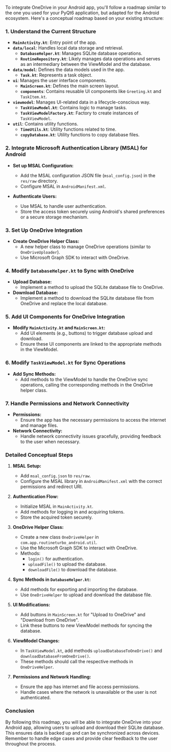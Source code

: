 To integrate OneDrive in your Android app, you'll follow a roadmap similar to the one you used for your PyQt6 application, but adapted for the Android ecosystem. Here's a conceptual roadmap based on your existing structure:

### 1. **Understand the Current Structure**

- **`MainActivity.kt`**: Entry point of the app.
- **`data/local`**: Handles local data storage and retrieval.
    - **`DatabaseHelper.kt`**: Manages SQLite database operations.
    - **`RoutineRepository.kt`**: Likely manages data operations and serves as an intermediary between the ViewModel and the database.
- **`data/model`**: Defines the data models used in the app.
    - **`Task.kt`**: Represents a task object.
- **`ui`**: Manages the user interface components.
    - **`MainScreen.kt`**: Defines the main screen layout.
    - **`components`**: Contains reusable UI components like `Greeting.kt` and `TaskItem.kt`.
- **`viewmodel`**: Manages UI-related data in a lifecycle-conscious way.
    - **`TaskViewModel.kt`**: Contains logic to manage tasks.
    - **`TaskViewModelFactory.kt`**: Factory to create instances of `TaskViewModel`.
- **`util`**: Contains utility functions.
    - **`TimeUtils.kt`**: Utility functions related to time.
    - **`copyDatabase.kt`**: Utility functions to copy database files.

### 2. **Integrate Microsoft Authentication Library (MSAL) for Android**

- **Set up MSAL Configuration:**
    - Add the MSAL configuration JSON file (`msal_config.json`) in the `res/raw` directory.
    - Configure MSAL in `AndroidManifest.xml`.

- **Authenticate Users:**
    - Use MSAL to handle user authentication.
    - Store the access token securely using Android's shared preferences or a secure storage mechanism.

### 3. **Set Up OneDrive Integration**

- **Create OneDrive Helper Class:**
    - A new helper class to manage OneDrive operations (similar to `OneDriveUploader`).
    - Use Microsoft Graph SDK to interact with OneDrive.

### 4. **Modify `DatabaseHelper.kt` to Sync with OneDrive**

- **Upload Database:**
    - Implement a method to upload the SQLite database file to OneDrive.
- **Download Database:**
    - Implement a method to download the SQLite database file from OneDrive and replace the local database.

### 5. **Add UI Components for OneDrive Integration**

- **Modify `MainActivity.kt` and `MainScreen.kt`:**
    - Add UI elements (e.g., buttons) to trigger database upload and download.
    - Ensure these UI components are linked to the appropriate methods in the ViewModel.

### 6. **Modify `TaskViewModel.kt` for Sync Operations**

- **Add Sync Methods:**
    - Add methods to the ViewModel to handle the OneDrive sync operations, calling the corresponding methods in the OneDrive helper class.

### 7. **Handle Permissions and Network Connectivity**

- **Permissions:**
    - Ensure the app has the necessary permissions to access the internet and manage files.
- **Network Connectivity:**
    - Handle network connectivity issues gracefully, providing feedback to the user when necessary.

### Detailed Conceptual Steps

1. **MSAL Setup:**
    - Add `msal_config.json` to `res/raw`.
    - Configure the MSAL library in `AndroidManifest.xml` with the correct permissions and redirect URI.

2. **Authentication Flow:**
    - Initialize MSAL in `MainActivity.kt`.
    - Add methods for logging in and acquiring tokens.
    - Store the acquired token securely.

3. **OneDrive Helper Class:**
    - Create a new class `OneDriveHelper` in `com.app.routineturbo_android.util`.
    - Use the Microsoft Graph SDK to interact with OneDrive.
    - Methods:
        - `login()` for authentication.
        - `uploadFile()` to upload the database.
        - `downloadFile()` to download the database.

4. **Sync Methods in `DatabaseHelper.kt`:**
    - Add methods for exporting and importing the database.
    - Use `OneDriveHelper` to upload and download the database file.

5. **UI Modifications:**
    - Add buttons in `MainScreen.kt` for "Upload to OneDrive" and "Download from OneDrive".
    - Link these buttons to new ViewModel methods for syncing the database.

6. **ViewModel Changes:**
    - In `TaskViewModel.kt`, add methods `uploadDatabaseToOneDrive()` and `downloadDatabaseFromOneDrive()`.
    - These methods should call the respective methods in `OneDriveHelper`.

7. **Permissions and Network Handling:**
    - Ensure the app has internet and file access permissions.
    - Handle cases where the network is unavailable or the user is not authenticated.

### Conclusion

By following this roadmap, you will be able to integrate OneDrive into your Android app, allowing users to upload and download their SQLite database. This ensures data is backed up and can be synchronized across devices. Remember to handle edge cases and provide clear feedback to the user throughout the process.